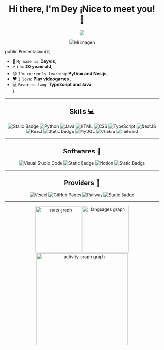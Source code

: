 <div align="center">
  <h1>Hi there, I'm Dey ¡Nice to meet you! 👋</h1>
</div>
<div align="center">
  <img src="https://visitor-badge.laobi.icu/badge?page_id=DeyCasGuerrero.DeyCasGuerrero&left_color=darkcyan&right_color=blue&left_text=Views"  />
</div>

<p align="center">
    <img src="https://i.pinimg.com/564x/15/bc/98/15bc984f09cf2eb04e17308311356844.jpg" alt="Mi imagen">
</p>

public Presentacion(){
   * 💬 `My name is`: **Deyvis**,
   * ⚡ `I'm`: **20 years old**,
   * 😄 `I’m currently learning`: **Python and Nestjs**,
   * ❤️ `I love`: **Play videogames**  ,
   * 💻 `Favorite lang`: **TypeScript and Java**  
}


<hr>
<h2 align="center"> Skills 💻 </h2>
<div align="center">
  <img alt="Static Badge" src="https://img.shields.io/badge/JavaScript-F7DF1E?style=flat&logo=javascript&logoColor=black">
  <img alt="Python" src="https://img.shields.io/badge/Python-14354C.svg?logo=python&logoColor=white">
  <img alt="Java" src="https://custom-icon-badges.demolab.com/badge/Java-007396.svg?logo=java&logoColor=white">
  <img alt="HTML" src="https://img.shields.io/badge/HTML-E34F26.svg?logo=html5&logoColor=white">
  <img alt="CSS" src="https://img.shields.io/badge/CSS-1572B6.svg?logo=css3&logoColor=white">
  <img alt="TypeScript" src="https://img.shields.io/badge/TypeScript-007ACC.svg?logo=typescript&logoColor=white">
  <img alt="NextJS" src="https://img.shields.io/badge/NextJS-000000.svg?logo=nextdotjs&logoColor=white">
  <img alt="React" src="https://img.shields.io/badge/React-61DAFB.svg?logo=react&logoColor=black">
  <img alt="Static Badge" src="https://img.shields.io/badge/SpringBot-green?style=flat&logo=spring&logoColor=white">
  <img alt="MySQL" src="https://img.shields.io/badge/MySQL-blue.svg?logo=mysql&logoColor=white">
  <img alt="Chakra" src="https://img.shields.io/badge/Chakra-%2348E5A6?style=flat&logo=Chakraui&logoColor=white">
  <img alt="Tailwind" src="https://img.shields.io/badge/Tailwind-%23509EEF?logo=tailwind-css&labelColor=black">

</div>
<hr>
<h2 align="center"> Softwares 🔭 </h2>
<div align="center">
  <img alt="Visual Studio Code" src="https://img.shields.io/badge/Visual%20Studio%20Code-0078d7.svg?logo=visual-studio-code&logoColor=white">
  <img alt="Static Badge" src="https://img.shields.io/badge/NetBeans-purple?style=flat&logo=apache&logoColor=white">
  <img alt="Notion" src="https://img.shields.io/badge/Notion-010101.svg?logo=notion&logoColor=white">
  <img alt="Static Badge" src="https://img.shields.io/badge/Intellij-%234261F7?style=flat&logo=intellij%20idea">
</div>
<hr>
<div align="center">
  <h2 align="center"> Providers 💬 </h2>
  <img alt="Vercel" src="https://img.shields.io/badge/Vercel-000000.svg?logo=vercel&logoColor=white">
  <img alt="GitHub Pages" src="https://img.shields.io/badge/GitHub%20Pages-327FC7.svg?logo=github&logoColor=white">
  <img alt="Railway" src="https://img.shields.io/badge/Railway-6A5ACD.svg?logo=Railway&logoColor=white">
  <img alt="Static Badge" src="https://img.shields.io/badge/Firebase-FFA000?logo=Firebase&color=black">
</div>
<hr>
<div align="center">
  <img src="https://github-readme-stats.vercel.app/api?username=DeyCasGuerrero&hide_title=false&hide_rank=false&show_icons=true&include_all_commits=true&count_private=true&disable_animations=false&theme=cobalt&locale=es&hide_border=true&order=1" height="150" alt="stats graph"  />
  <img src="https://github-readme-stats.vercel.app/api/top-langs?username=DeyCasGuerrero&locale=en&hide_title=false&layout=compact&card_width=320&langs_count=5&theme=dracula&hide_border=true&order=2" height="152" alt="languages graph"  />
  <img src="https://github-readme-activity-graph.vercel.app/graph?username=DeyCasGuerrero&radius=16&theme=github-dark&area=true&order=5" height="300" alt="activity-graph graph"  />
</div>

###
